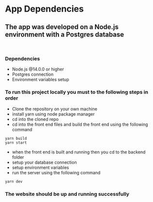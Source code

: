 # App Dependencies

## The app was developed on a Node.js environment with a Postgres database

<br>

### Dependencies

- Node.js @14.0.0 or higher
- Postgres connection
- Environment variables setup

### To run this project locally you must to the following steps in order

- Clone the repository on your own machine
- install yarn using node package manager
- cd into the cloned repo
- cd into the front end files and build the front end using the following command

```bash
yarn build
yarn start
```

- when the front end is built and running then you cd to the backend folder
- setup your database connection
- setup environment variables
- run the server using the following command

```bash
yarn dev
```

### The website should be up and running successfully
